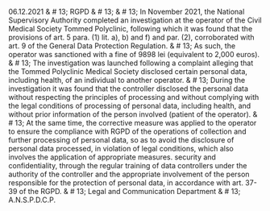06.12.2021 & # 13;
RGPD & # 13;
& # 13;
In November 2021, the National Supervisory Authority completed an investigation at the operator of the Civil Medical Society Tommed Polyclinic, following which it was found that the provisions of art. 5 para. (1) lit. a), b) and f) and par. (2), corroborated with art. 9 of the General Data Protection Regulation. & # 13;
As such, the operator was sanctioned with a fine of 9898 lei (equivalent to 2,000 euros). & # 13;
The investigation was launched following a complaint alleging that the Tommed Polyclinic Medical Society disclosed certain personal data, including health, of an individual to another operator. & # 13;
During the investigation it was found that the controller disclosed the personal data without respecting the principles of processing and without complying with the legal conditions of processing of personal data, including health, and without prior information of the person involved (patient of the operator). & # 13;
At the same time, the corrective measure was applied to the operator to ensure the compliance with RGPD of the operations of collection and further processing of personal data, so as to avoid the disclosure of personal data processed, in violation of legal conditions, which also involves the application of appropriate measures. security and confidentiality, through the regular training of data controllers under the authority of the controller and the appropriate involvement of the person responsible for the protection of personal data, in accordance with art. 37-39 of the RGPD. & # 13;
Legal and Communication Department & # 13;
A.N.S.P.D.C.P.
